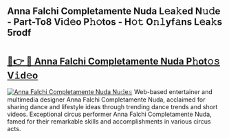 ## Anna Falchi Completamente Nuda L𝚎a𝚔ed N𝚞𝚍e - Part-To8 Vi𝚍𝚎o P𝚑𝚘tos - H𝚘𝚝 O𝚗𝚕yf𝚊ns L𝚎a𝚔s 5rodf

# <h2><a href="http://kf4uinh.oniu.top/?m=Anna+Falchi+Completamente+Nuda">🔗👉 🔴 Anna Falchi Completamente Nuda P𝚑ot𝚘𝚜 V𝚒d𝚎o</a></h2>

[![Anna Falchi Completamente Nuda Nu𝚍e𝚜](https://i.imgur.com/0qMVB7G.gif)](http://kf4uinh.oniu.top/?m=Anna+Falchi+Completamente+Nuda)
Web-based entertainer and multimedia designer Anna Falchi Completamente Nuda, acclaimed for sharing dance and lifestyle ideas through trending dance trends and short videos. Exceptional circus performer Anna Falchi Completamente Nuda, famed for their remarkable skills and accomplishments in various circus acts.  
